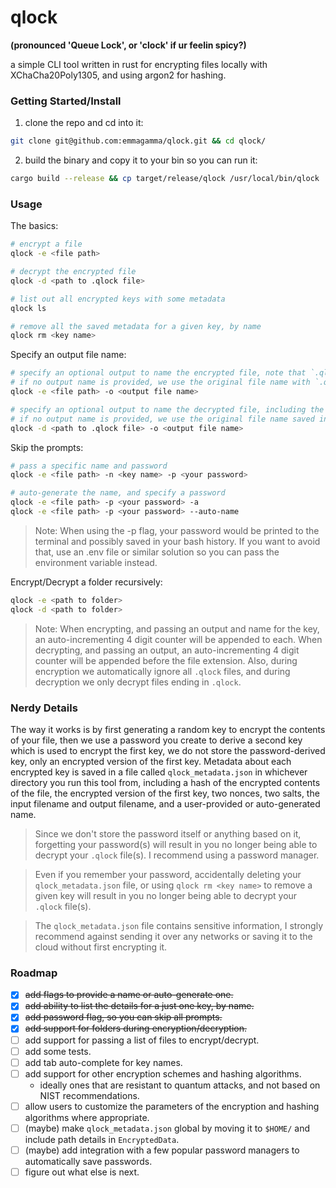 # qlock

**(pronounced 'Queue Lock', or 'clock' if ur feelin spicy?)**

a simple CLI tool written in rust for encrypting files locally with XChaCha20Poly1305, and using argon2 for hashing.

### Getting Started/Install

1. clone the repo and cd into it:

```bash
git clone git@github.com:emmagamma/qlock.git && cd qlock/
```

2. build the binary and copy it to your bin so you can run it:

```bash
cargo build --release && cp target/release/qlock /usr/local/bin/qlock
```

### Usage

The basics:
```bash
# encrypt a file
qlock -e <file path>

# decrypt the encrypted file
qlock -d <path to .qlock file>

# list out all encrypted keys with some metadata
qlock ls

# remove all the saved metadata for a given key, by name
qlock rm <key name>
```

Specify an output file name:
```bash
# specify an optional output to name the encrypted file, note that `.qlock` will be appended to it automatically.
# if no output name is provided, we use the original file name with `.qlock` instead of it's original extension.
qlock -e <file path> -o <output file name>

# specify an optional output to name the decrypted file, including the file extension to use.
# if no output name is provided, we use the original file name saved in `qlock_metadata.json` from when the file was encrypted.
qlock -d <path to .qlock file> -o <output file name>
```

Skip the prompts:
```bash
# pass a specific name and password
qlock -e <file path> -n <key name> -p <your password>

# auto-generate the name, and specify a password
qlock -e <file path> -p <your password> -a
qlock -e <file path> -p <your password> --auto-name
```

> Note: When using the -p flag, your password would be printed to the terminal and possibly saved in your bash history.
> If you want to avoid that, use an .env file or similar solution so you can pass the environment variable instead.

Encrypt/Decrypt a folder recursively:
```bash
qlock -e <path to folder>
qlock -d <path to folder>
```

> Note: When encrypting, and passing an output and name for the key, an auto-incrementing 4 digit counter will be appended to each.
> When decrypting, and passing an output, an auto-incrementing 4 digit counter will be appended before the file extension.
> Also, during encryption we automatically ignore all `.qlock` files, and during decryption we only decrypt files ending in `.qlock`.

### Nerdy Details

The way it works is by first generating a random key to encrypt the contents of your file,
then we use a password you create to derive a second key which is used to encrypt the first key,
we do not store the password-derived key, only an encrypted version of the first key.
Metadata about each encrypted key is saved in a file called `qlock_metadata.json` in whichever directory you run this tool from,
including a hash of the encrypted contents of the file, the encrypted version of the first key,
two nonces, two salts, the input filename and output filename, and a user-provided or auto-generated name.

> Since we don't store the password itself or anything based on it, forgetting your password(s)
> will result in you no longer being able to decrypt your `.qlock` file(s). I recommend using a password manager.

> Even if you remember your password, accidentally deleting your `qlock_metadata.json` file, or using `qlock rm <key name>` to remove a given key
> will result in you no longer being able to decrypt your `.qlock` file(s).

> The `qlock_metadata.json` file contains sensitive information, I strongly recommend against sending it over any networks or saving it to the cloud without first encrypting it.

### Roadmap

- [x] ~~add flags to provide a name or auto-generate one.~~
- [x] ~~add ability to list the details for a just one key, by name.~~
- [x] ~~add password flag, so you can skip all prompts.~~
- [x] ~~add support for folders during encryption/decryption.~~
- [ ] add support for passing a list of files to encrypt/decrypt.
- [ ] add some tests.
- [ ] add tab auto-complete for key names.
- [ ] add support for other encryption schemes and hashing algorithms.
  - ideally ones that are resistant to quantum attacks, and not based on NIST recommendations.
- [ ] allow users to customize the parameters of the encryption and hashing algorithms where appropriate.
- [ ] (maybe) make `qlock_metadata.json` global by moving it to `$HOME/` and include path details in `EncryptedData`.
- [ ] (maybe) add integration with a few popular password managers to automatically save passwords.
- [ ] figure out what else is next.
